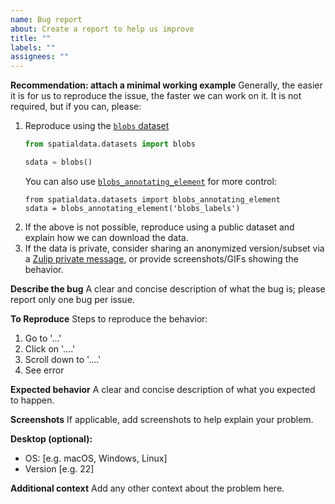 ```yaml
---
name: Bug report
about: Create a report to help us improve
title: ""
labels: ""
assignees: ""
---
```


**Recommendation: attach a minimal working example**
Generally, the easier it is for us to reproduce the issue, the faster we can work on it. It is not required, but if you can, please:

1. Reproduce using the [`blobs` dataset](https://spatialdata.scverse.org/en/latest/generated/spatialdata.datasets.blobs.html)
    ```python
    from spatialdata.datasets import blobs

    sdata = blobs()
    ```
    You can also use [`blobs_annotating_element`](https://spatialdata.scverse.org/en/latest/generated/spatialdata.datasets.blobs_annotating_element.html) for more control:
    ```
    from spatialdata.datasets import blobs_annotating_element
    sdata = blobs_annotating_element('blobs_labels')
    ```
2. If the above is not possible, reproduce using a public dataset and explain how we can download the data.
3. If the data is private, consider sharing an anonymized version/subset via a [Zulip private message](https://scverse.zulipchat.com/#user/480560), or provide screenshots/GIFs showing the behavior.

**Describe the bug**
A clear and concise description of what the bug is; please report only one bug per issue.

**To Reproduce**
Steps to reproduce the behavior:

1. Go to '...'
2. Click on '....'
3. Scroll down to '....'
4. See error

**Expected behavior**
A clear and concise description of what you expected to happen.

**Screenshots**
If applicable, add screenshots to help explain your problem.

**Desktop (optional):**

-   OS: [e.g. macOS, Windows, Linux]
-   Version [e.g. 22]

**Additional context**
Add any other context about the problem here.
